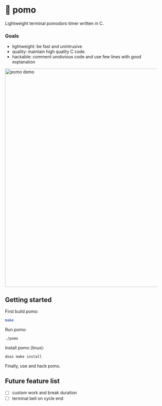 # 🍅 pomo
Lightweight terminal pomodoro timer written in C.

### Goals
- lightweight: be fast and unintrusive
- quality: maintain high quality C code
- hackable: comment unobvious code and use few lines with good explanation

<img alt="pomo demo" src="https://raafay.world/projects/pomo.gif" width="720" />

## Getting started
First build pomo:
```sh
make
```

Run pomo:
```sh
./pomo
```

Install pomo (linux):
```sh
doas make install
```

Finally, use and hack pomo.

## Future feature list
- [ ] custom work and break duration
- [ ] terminal bell on cycle end
